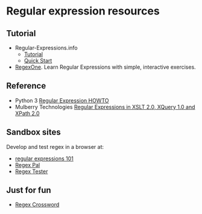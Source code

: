 # Regular expression resources

## Tutorial

* Regular-Expressions.info
	* [Tutorial](http://www.regular-expressions.info/tutorial.html)
	* [Quick Start](http://www.regular-expressions.info/quickstart.html)
* [RegexOne](https://regexone.com/). Learn Regular Expressions with simple, interactive exercises.

## Reference

* Python 3 [Regular Expression HOWTO](https://docs.python.org/3/howto/regex.html)
* Mulberry Technologies [Regular Expressions in XSLT 2.0, XQuery 1.0 and XPath 2.0](http://www.mulberrytech.com/quickref/regex.pdf)

## Sandbox sites

Develop and test regex in a browser at:

* [regular expressions 101](https://regex101.com/>)
* [Regex Pal](http://regexpal.com.s3-website-us-east-1.amazonaws.com/)
* [Regex Tester](http://www.regextester.com/)

## Just for fun

* [Regex Crossword](https://regexcrossword.com/)

